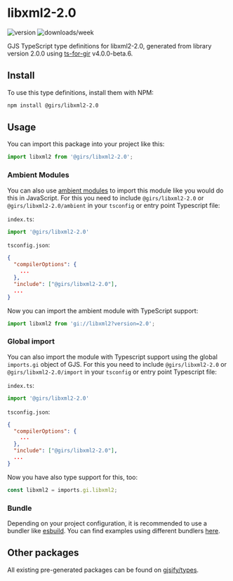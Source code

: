 
# libxml2-2.0

![version](https://img.shields.io/npm/v/@girs/libxml2-2.0)
![downloads/week](https://img.shields.io/npm/dw/@girs/libxml2-2.0)


GJS TypeScript type definitions for libxml2-2.0, generated from library version 2.0.0 using [ts-for-gir](https://github.com/gjsify/ts-for-gir) v4.0.0-beta.6.


## Install

To use this type definitions, install them with NPM:
```bash
npm install @girs/libxml2-2.0
```

## Usage

You can import this package into your project like this:
```ts
import libxml2 from '@girs/libxml2-2.0';
```

### Ambient Modules

You can also use [ambient modules](https://github.com/gjsify/ts-for-gir/tree/main/packages/cli#ambient-modules) to import this module like you would do this in JavaScript.
For this you need to include `@girs/libxml2-2.0` or `@girs/libxml2-2.0/ambient` in your `tsconfig` or entry point Typescript file:

`index.ts`:
```ts
import '@girs/libxml2-2.0'
```

`tsconfig.json`:
```json
{
  "compilerOptions": {
    ...
  },
  "include": ["@girs/libxml2-2.0"],
  ...
}
```

Now you can import the ambient module with TypeScript support: 

```ts
import libxml2 from 'gi://libxml2?version=2.0';
```

### Global import

You can also import the module with Typescript support using the global `imports.gi` object of GJS.
For this you need to include `@girs/libxml2-2.0` or `@girs/libxml2-2.0/import` in your `tsconfig` or entry point Typescript file:

`index.ts`:
```ts
import '@girs/libxml2-2.0'
```

`tsconfig.json`:
```json
{
  "compilerOptions": {
    ...
  },
  "include": ["@girs/libxml2-2.0"],
  ...
}
```

Now you have also type support for this, too:

```ts
const libxml2 = imports.gi.libxml2;
```

### Bundle

Depending on your project configuration, it is recommended to use a bundler like [esbuild](https://esbuild.github.io/). You can find examples using different bundlers [here](https://github.com/gjsify/ts-for-gir/tree/main/examples).

## Other packages

All existing pre-generated packages can be found on [gjsify/types](https://github.com/gjsify/types).

